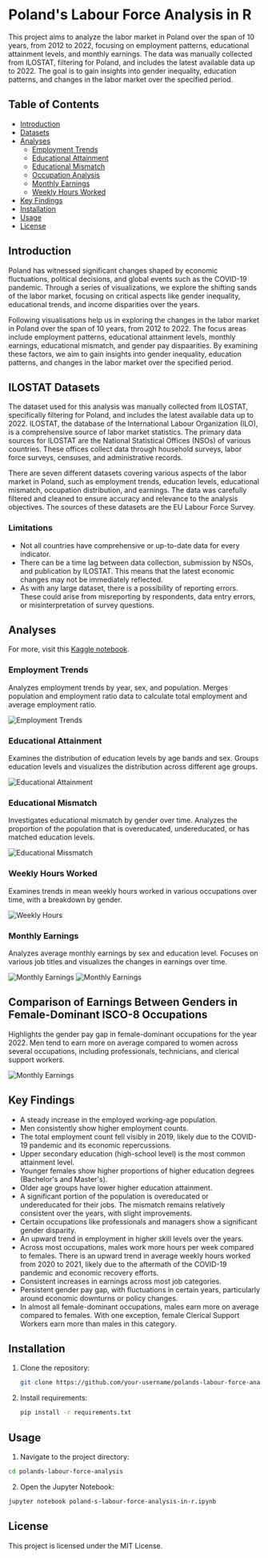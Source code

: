 # Poland's Labour Force Analysis in R

This project aims to analyze the labor market in Poland over the span of 10 years, from 2012 to 2022, focusing on employment patterns, educational attainment levels, and monthly earnings. The data was manually collected from ILOSTAT, filtering for Poland, and includes the latest available data up to 2022. The goal is to gain insights into gender inequality, education patterns, and changes in the labor market over the specified period.

## Table of Contents

- [Introduction](#introduction)
- [Datasets](#datasets)
- [Analyses](#analyses)
  - [Employment Trends](#employment-trends)
  - [Educational Attainment](#educational-attainment)
  - [Educational Mismatch](#educational-mismatch)
  - [Occupation Analysis](#occupation-analysis)
  - [Monthly Earnings](#monthly-earnings)
  - [Weekly Hours Worked](#weekly-hours-worked)
- [Key Findings](#key-findings)
- [Installation](#installation)
- [Usage](#usage)
- [License](#license)

## Introduction
Poland has witnessed significant changes shaped by economic fluctuations, political decisions, and global events such as the COVID-19 pandemic. Through a series of visualizations, we explore the shifting sands of the labor market, focusing on critical aspects like gender inequality, educational trends, and income disparities over the years.

Following visualisations help us in exploring the changes in the labor market in Poland over the span of 10 years, from 2012 to 2022. The focus areas include employment patterns, educational attainment levels, monthly earnings, educational mismatch, and gender pay dispaarities. By examining these factors, we aim to gain insights into gender inequality, education patterns, and changes in the labor market over the specified period.

## ILOSTAT Datasets

The dataset used for this analysis was manually collected from ILOSTAT, specifically filtering for Poland, and includes the latest available data up to 2022. ILOSTAT, the database of the International Labour Organization (ILO), is a comprehensive source of labor market statistics. The primary data sources for ILOSTAT are the National Statistical Offices (NSOs) of various countries. These offices collect data through household surveys, labor force surveys, censuses, and administrative records.

There are seven different datasets covering various aspects of the labor market in Poland, such as employment trends, education levels, educational mismatch, occupation distribution, and earnings. The data was carefully filtered and cleaned to ensure accuracy and relevance to the analysis objectives. The sources of these datasets are the EU Labour Force Survey.

### Limitations

- Not all countries have comprehensive or up-to-date data for every indicator.
- There can be a time lag between data collection, submission by NSOs, and publication by ILOSTAT. This means that the latest economic changes may not be immediately reflected.
- As with any large dataset, there is a possibility of reporting errors. These could arise from misreporting by respondents, data entry errors, or misinterpretation of survey questions.

## Analyses

For more, visit this [Kaggle notebook](https://www.kaggle.com/code/basakkaplan/poland-s-labour-force-analysis-in-r).

### Employment Trends

Analyzes employment trends by year, sex, and population. Merges population and employment ratio data to calculate total employment and average employment ratio.

![Employment Trends](employment_trends_by_year_sex.jpeg)

### Educational Attainment

Examines the distribution of education levels by age bands and sex. Groups education levels and visualizes the distribution across different age groups.

![Educational Attainment](education_by_age_and_sex.jpeg)


### Educational Mismatch

Investigates educational mismatch by gender over time. Analyzes the proportion of the population that is overeducated, undereducated, or has matched education levels.

![Educational Missmatch](educationaal_mismatch_by_gender.jpeg)

### Weekly Hours Worked

Examines trends in mean weekly hours worked in various occupations over time, with a breakdown by gender.

![Weekly Hours](mean_weakly_hours_worked.jpeg)


### Monthly Earnings

Analyzes average monthly earnings by sex and education level. Focuses on various job titles and visualizes the changes in earnings over time.

![Monthly Earnings](trend_average_monthly_earning.jpeg)
![Monthly Earnings](mean_weakly_hours_worked.jpeg)

## Comparison of Earnings Between Genders in Female-Dominant ISCO-8 Occupations 

Highlights the gender pay gap in female-dominant occupations for the year 2022. Men tend to earn more on average compared to women across several occupations, including professionals, technicians, and clerical support workers.

![Monthly Earnings](comaprison_of_earnings_in_female_dominant_occupations.jpeg)

## Key Findings

- A steady increase in the employed working-age population.
- Men consistently show higher employment counts.
- The total employment count fell visibly in 2019, likely due to the COVID-19 pandemic and its economic repercussions.
- Upper secondary education (high-school level) is the most common attainment level.
- Younger females show higher proportions of higher education degrees (Bachelor's and Master's).
- Older age groups have lower higher education attainment.
- A significant portion of the population is overeducated or undereducated for their jobs. The mismatch remains relatively consistent over the years, with slight improvements.
- Certain occupations like professionals and managers show a significant gender disparity.
- An upward trend in employment in higher skill levels over the years.
- Across most occupations, males work more hours per week compared to females. There is an upward trend in average weekly hours worked from 2020 to 2021, likely due to the aftermath of the COVID-19 pandemic and economic recovery efforts.
- Consistent increases in earnings across most job categories.
- Persistent gender pay gap, with fluctuations in certain years, particularly around economic downturns or policy changes.
- In almost all female-dominant occupations, males earn more on average compared to females. With one exception, female Clerical Support Workers earn more than males in this category.

## Installation

1. Clone the repository:
   ```sh
   git clone https://github.com/your-username/polands-labour-force-analysis.git
   ```

2. Install requirements:
   ```sh
   pip install -r requirements.txt
   ```

## Usage
1. Navigate to the project directory:
```sh
cd polands-labour-force-analysis
```

2. Open the Jupyter Notebook:
```sh
jupyter notebook poland-s-labour-force-analysis-in-r.ipynb
```

## License
This project is licensed under the MIT License. 
